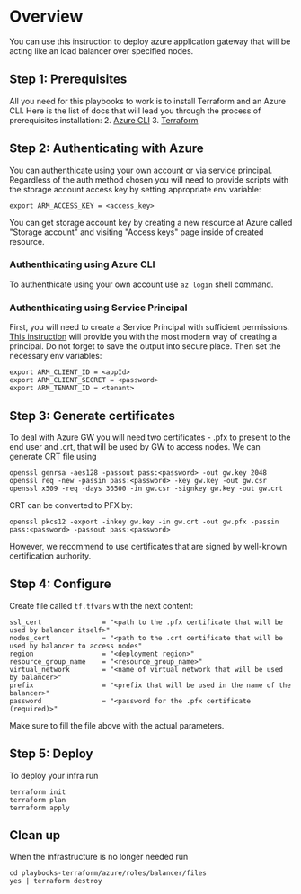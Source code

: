# Overview

You can use this instruction to deploy azure application gateway that will be acting like an load balancer over specified nodes.

## Step 1: Prerequisites

All you need for this playbooks to work is to install Terraform and an Azure CLI.
Here is the list of docs that will lead you through the process of prerequisites installation:
2. [Azure CLI](https://docs.microsoft.com/en-us/cli/azure/install-azure-cli?view=azure-cli-latest)
3. [Terraform](https://www.terraform.io/intro/getting-started/install.html)

## Step 2: Authenticating with Azure

You can authenthicate using your own account or via service principal. Regardless of the auth method chosen you will need to provide scripts with the storage account access key by setting appropriate env variable:

```
export ARM_ACCESS_KEY = <access_key>
```
You can get storage account key by creating a new resource at Azure called "Storage account" and visiting "Access keys" page inside of created resource. 

### Authenthicating using Azure CLI

To authenthicate using your own account use `az login` shell command. 

### Authenthicating using Service Principal

First, you will need to create a Service Principal with sufficient permissions. [This instruction](https://docs.microsoft.com/en-us/cli/azure/create-an-azure-service-principal-azure-cli?toc=%2Fazure%2Fazure-resource-manager%2Ftoc.json&view=azure-cli-latest) will provide you with the most modern way of creating a principal. Do not forget to save the output into secure place.
Then set the necessary env variables:

```
export ARM_CLIENT_ID = <appId>
export ARM_CLIENT_SECRET = <password>
export ARM_TENANT_ID = <tenant>
```

## Step 3: Generate certificates

To deal with Azure GW you will need two certificates - .pfx to present to the end user and .crt, that will be used by GW to access nodes.
We can generate CRT file using 

```
openssl genrsa -aes128 -passout pass:<password> -out gw.key 2048
openssl req -new -passin pass:<password> -key gw.key -out gw.csr
openssl x509 -req -days 36500 -in gw.csr -signkey gw.key -out gw.crt
```
CRT can be converted to PFX by:
```
openssl pkcs12 -export -inkey gw.key -in gw.crt -out gw.pfx -passin pass:<password> -passout pass:<password>
```
However, we recommend to use certificates that are signed by well-known certification authority.

## Step 4: Configure

Create file called `tf.tfvars` with the next content: 

```
ssl_cert               = "<path to the .pfx certificate that will be used by balancer itself>"
nodes_cert             = "<path to the .crt certificate that will be used by balancer to access nodes"
region                 = "<deployment region>"
resource_group_name    = "<resource_group_name>"
virtual_network        = "<name of virtual network that will be used by balancer>"
prefix                 = "<prefix that will be used in the name of the balancer>"
password               = "<password for the .pfx certificate (required)>"
```
Make sure to fill the file above with the actual parameters.


## Step 5: Deploy

To deploy your infra run

```
terraform init
terraform plan
terraform apply
```

## Clean up

When the infrastructure is no longer needed run

```
cd playbooks-terraform/azure/roles/balancer/files
yes | terraform destroy
```